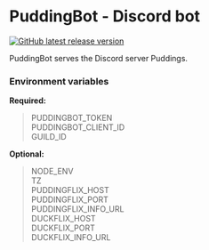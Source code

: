 # PuddingBot - Discord bot
[![GitHub latest release version](https://img.shields.io/github/v/release/pudding-tech/pudding-bot.svg)](https://github.com/pudding-tech/pudding-bot/releases/latest)

PuddingBot serves the Discord server Puddings.

### Environment variables

**Required:**  
> PUDDINGBOT_TOKEN  
> PUDDINGBOT_CLIENT_ID  
> GUILD_ID  

**Optional:**
> NODE_ENV  
> TZ  
> PUDDINGFLIX_HOST  
> PUDDINGFLIX_PORT  
> PUDDINGFLIX_INFO_URL  
> DUCKFLIX_HOST  
> DUCKFLIX_PORT  
> DUCKFLIX_INFO_URL  
